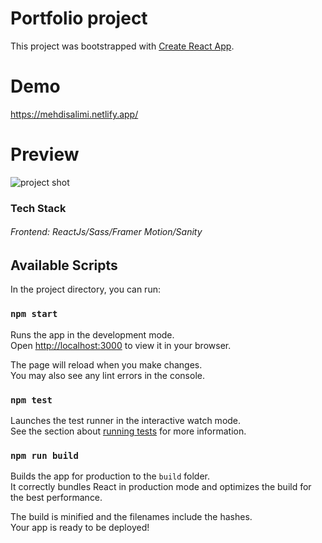 # Portfolio project

This project was bootstrapped with [Create React App](https://github.com/facebook/create-react-app).

# Demo

https://mehdisalimi.netlify.app/

# Preview

![project shot](https://github.com/SalimiDev/Portfolio-Project/blob/main/project_shot.gif)

### Tech Stack

###### Frontend: ReactJs/Sass/Framer Motion/Sanity

## Available Scripts

In the project directory, you can run:

### `npm start`

Runs the app in the development mode.\
Open [http://localhost:3000](http://localhost:3000) to view it in your browser.

The page will reload when you make changes.\
You may also see any lint errors in the console.

### `npm test`

Launches the test runner in the interactive watch mode.\
See the section about [running tests](https://facebook.github.io/create-react-app/docs/running-tests) for more information.

### `npm run build`

Builds the app for production to the `build` folder.\
It correctly bundles React in production mode and optimizes the build for the best performance.

The build is minified and the filenames include the hashes.\
Your app is ready to be deployed!


